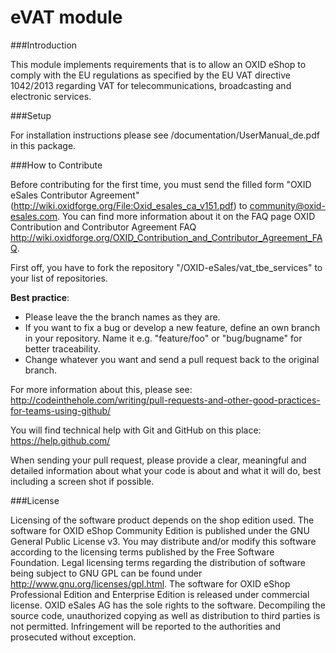 eVAT module
======


###Introduction

This module implements requirements that is to allow an OXID eShop to comply with the EU regulations as specified by the EU VAT directive 1042/2013 regarding VAT for telecommunications, broadcasting and electronic services.


###Setup

For installation instructions please see /documentation/UserManual_de.pdf in this package.

###How to Contribute

Before contributing for the first time, you must send the filled form "OXID eSales Contributor Agreement" (http://wiki.oxidforge.org/File:Oxid_esales_ca_v151.pdf) to community@oxid-esales.com. You can find more information about it on the FAQ page OXID Contribution and Contributor Agreement FAQ http://wiki.oxidforge.org/OXID_Contribution_and_Contributor_Agreement_FAQ.

First off, you have to fork the repository "/OXID-eSales/vat_tbe_services" to your list of repositories.

<b>Best practice</b>:
* Please leave the the branch names as they are.
* If you want to fix a bug or develop a new feature, define an own branch in your repository. Name it e.g. "feature/foo" or "bug/bugname" for better traceability.
* Change whatever you want and send a pull request back to the original branch.

For more information about this, please see:<br>
http://codeinthehole.com/writing/pull-requests-and-other-good-practices-for-teams-using-github/

You will find technical help with Git and GitHub on this place:<br>
https://help.github.com/

When sending your pull request, please provide a clear, meaningful and detailed information about what your code is about and what it will do, best including a screen shot if possible.


###License

Licensing of the software product depends on the shop edition used.
The software for OXID eShop Community Edition is published under the GNU General Public License v3.
You may distribute and/or modify this software according to the licensing terms published by the Free
Software Foundation. Legal licensing terms regarding the distribution of software being subject to GNU
GPL can be found under http://www.gnu.org/licenses/gpl.html.
The software for OXID eShop Professional Edition and Enterprise Edition is released under commercial
license. OXID eSales AG has the sole rights to the software. Decompiling the source code, unauthorized
copying as well as distribution to third parties is not permitted. Infringement will be reported to the
authorities and prosecuted without exception.
